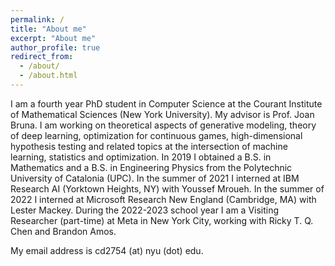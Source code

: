 ```yaml
---
permalink: /
title: "About me"
excerpt: "About me"
author_profile: true
redirect_from: 
  - /about/
  - /about.html
---
```

I am a fourth year PhD student in Computer Science at the Courant Institute of Mathematical Sciences (New York University). My advisor is Prof. Joan Bruna. I am working on theoretical aspects of generative modeling, theory of deep learning, optimization for continuous games, high-dimensional hypothesis testing and related topics at the intersection of machine learning, statistics and optimization. In 2019 I obtained a B.S. in Mathematics and a B.S. in Engineering Physics from the Polytechnic University of Catalonia (UPC). In the summer of 2021 I interned at IBM Research AI (Yorktown Heights, NY) with Youssef Mroueh. In the summer of 2022 I interned at Microsoft Research New England (Cambridge, MA) with Lester Mackey. During the 2022-2023 school year I am a Visiting Researcher (part-time) at Meta in New York City, working with Ricky T. Q. Chen and Brandon Amos. 

My email address is cd2754 (at) nyu (dot) edu.
